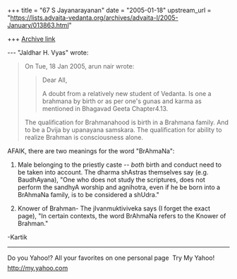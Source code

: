 +++
title = "67 S Jayanarayanan"
date = "2005-01-18"
upstream_url = "https://lists.advaita-vedanta.org/archives/advaita-l/2005-January/013863.html"

+++
[Archive link](https://lists.advaita-vedanta.org/archives/advaita-l/2005-January/013863.html)

--- "Jaldhar H. Vyas" <jaldhar at braincells.com> wrote:

> On Tue, 18 Jan 2005, arun nair wrote:
> 
> > Dear All,
> >
> > A doubt from a relatively new student of Vedanta. Is one a brahmana
> by
> > birth or as per one's gunas and karma as mentioned in Bhagavad
> Geeta
> > Chapter4.13.
> >
> 
> The qualification for Brahmanahood is  birth in a Brahmana family. 
> And to
> be a Dvija by upanayana samskara.  The qualification for ability to
> realize Brahman is consciousness alone.
> 

AFAIK, there are two meanings for the word "BrAhmaNa":

1) Male belonging to the priestly caste -- *both* birth and conduct
need to be taken into account. The dharma shAstras themselves say (e.g.
BaudhAyana), "One who does not study the scriptures, does not perform
the sandhyA worship and agnihotra, even if he be born into a BrAhmaNa
family, is to be considered a shUdra."

2) Knower of Brahman- The jIvanmuktiviveka says (I forget the exact
page), "In certain contexts, the word BrAhmaNa refers to the Knower of
Brahman."

-Kartik



__________________________________ 
Do you Yahoo!? 
All your favorites on one personal page  Try My Yahoo!
http://my.yahoo.com 


